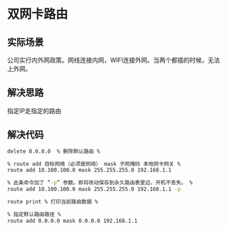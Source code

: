 # 双网卡路由

## 实际场景

公司实行内外网政策。网线连接内网，WIFI连接外网。当两个都插的时候，无法上外网。

## 解决思路

指定IP走指定的路由

## 解决代码

``` bat
delete 0.0.0.0  % 删除默认路由 %

% route add 目标网络（必须是网络） mask 子网掩码 本地网卡网关 %
route add 10.100.100.0 mask 255.255.255.0 192.168.1.1

% 此条命令加了 “-p” 参数。即将改动保存到永久路由表里边，开机不丢失。 %
route add 10.100.100.0 mask 255.255.255.0 192.168.1.1 -p

route print % 打印当前路由数据 %

% 指定默认路由路径 %
route add 0.0.0.0 mask 0.0.0.0 192.168.1.1
```